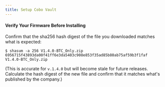 ```yaml
---
title: Setup Cobo Vault
---
```


#### Verify Your Firmware Before Installing
Confirm that the sha256 hash digest of the file you downloaded matches what is expected:

```
$ shasum -a 256 V1.4.0-BTC_Only.zip 
6956715f43893da00f41ff6e3da5403c908e853f35ad85b80ab75af59b3f1faf  V1.4.0-BTC_Only.zip
```
(This is accurate for `v.1.4.0` but will become stale for future releases. Calculate the hash digest of the new file and confirm that it matches what's published by the company.)
